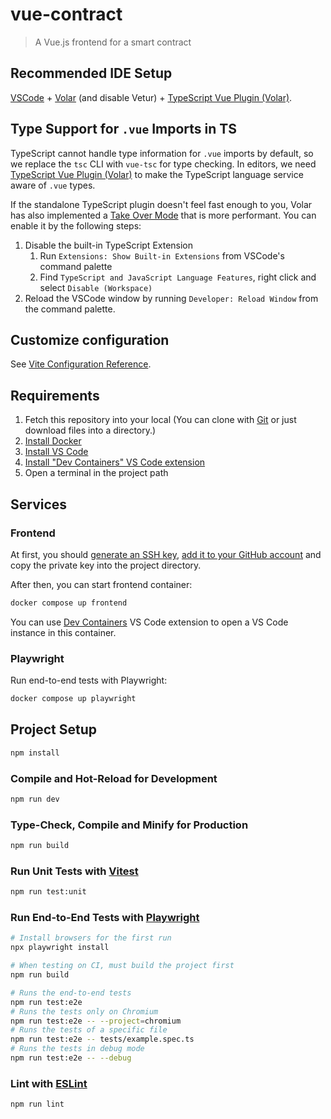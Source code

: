 # vue-contract

> A Vue.js frontend for a smart contract

## Recommended IDE Setup

[VSCode](https://code.visualstudio.com/) + [Volar](https://marketplace.visualstudio.com/items?itemName=Vue.volar) (and disable Vetur) + [TypeScript Vue Plugin (Volar)](https://marketplace.visualstudio.com/items?itemName=Vue.vscode-typescript-vue-plugin).

## Type Support for `.vue` Imports in TS

TypeScript cannot handle type information for `.vue` imports by default, so we replace the `tsc` CLI with `vue-tsc` for type checking. In editors, we need [TypeScript Vue Plugin (Volar)](https://marketplace.visualstudio.com/items?itemName=Vue.vscode-typescript-vue-plugin) to make the TypeScript language service aware of `.vue` types.

If the standalone TypeScript plugin doesn't feel fast enough to you, Volar has also implemented a [Take Over Mode](https://github.com/johnsoncodehk/volar/discussions/471#discussioncomment-1361669) that is more performant. You can enable it by the following steps:

1. Disable the built-in TypeScript Extension
    1) Run `Extensions: Show Built-in Extensions` from VSCode's command palette
    2) Find `TypeScript and JavaScript Language Features`, right click and select `Disable (Workspace)`
2. Reload the VSCode window by running `Developer: Reload Window` from the command palette.

## Customize configuration

See [Vite Configuration Reference](https://vitejs.dev/config/).

## Requirements

1. Fetch this repository into your local (You can clone with [Git](https://git-scm.com/downloads) or just download files into a directory.)
1. [Install Docker](https://www.docker.com/products/docker-desktop/)
1. [Install VS Code](https://code.visualstudio.com/download)
1. [Install "Dev Containers" VS Code extension](https://marketplace.visualstudio.com/items?itemName=ms-vscode-remote.remote-containers)
1. Open a terminal in the project path

## Services

### Frontend

At first, you should [generate an SSH key](https://docs.github.com/en/authentication/connecting-to-github-with-ssh/generating-a-new-ssh-key-and-adding-it-to-the-ssh-agent), [add it to your GitHub account](https://docs.github.com/en/authentication/connecting-to-github-with-ssh/adding-a-new-ssh-key-to-your-github-account) and copy the private key into the project directory.

After then, you can start frontend container:

```sh
docker compose up frontend
```

You can use [Dev Containers](https://marketplace.visualstudio.com/items?itemName=ms-vscode-remote.remote-containers) VS Code extension to open a VS Code instance in this container.

### Playwright

Run end-to-end tests with Playwright:

```sh
docker compose up playwright
```

## Project Setup

```sh
npm install
```

### Compile and Hot-Reload for Development

```sh
npm run dev
```

### Type-Check, Compile and Minify for Production

```sh
npm run build
```

### Run Unit Tests with [Vitest](https://vitest.dev/)

```sh
npm run test:unit
```

### Run End-to-End Tests with [Playwright](https://playwright.dev)

```sh
# Install browsers for the first run
npx playwright install

# When testing on CI, must build the project first
npm run build

# Runs the end-to-end tests
npm run test:e2e
# Runs the tests only on Chromium
npm run test:e2e -- --project=chromium
# Runs the tests of a specific file
npm run test:e2e -- tests/example.spec.ts
# Runs the tests in debug mode
npm run test:e2e -- --debug
```

### Lint with [ESLint](https://eslint.org/)

```sh
npm run lint
```
